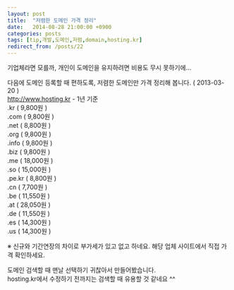```yaml
---
layout: post
title:  "저렴한 도메인 가격 정리"
date:   2014-08-28 21:00:00 +0900
categories: posts
tags: [tip,개발,도메인,저렴,domain,hosting.kr]
redirect_from: /posts/22
--- 
```

기업체라면 모를까, 개인이 도메인을 유지하려면 비용도 무시 못하기에...

다음에 도메인 등록할 때 편하도록, 저렴한 도메인만 가격 정리해 봅니다. ( 2013-03-20 )  
http://www.hosting.kr  - 1년 기준  
.kr ( 9,800원 )  
.com ( 9,800원 )  
.net ( 8,800원 )  
.org ( 9,800원 )  
.info ( 9,800원 )  
.biz ( 9,800원 )  
.me ( 18,000원 )  
.so ( 15,000원 )  
.pe.kr ( 8,800원 )  
.cn ( 7,700원 )  
.be ( 11,550원 )  
.at ( 28,050원 )  
.de ( 11,550원 )  
.es ( 14,300원 )  
.us ( 14,300원 )  

※ 신규와 기간연장의 차이로 부가세가 있고 없고 하네요. 해당 업체 사이트에서 직접 가격 확인하세요.

도메인 검색할 때 맨날 선택하기 귀찮아서 만들어봤습니다.  
hosting.kr에서 수정하기 전까지는 검색할 때 유용할 것 같네요 ^^
